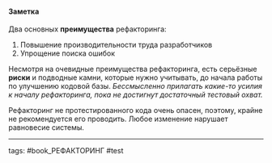 #### Заметка

Два основных **преимущества** рефакторинга:
1. Повышение производительности труда разработчиков
2. Упрощение поиска ошибок

Несмотря на очевидные преимущества рефакторинга, есть серьёзные **риски** и подводные камни, которые нужно учитывать, до начала работы по улучшению кодовой базы. *Бессмысленно прилагать какие-то усилия к началу рефакторинга, пока не достигнут достаточный тестовый охват.*

Рефакторинг не протестированного кода очень опасен, поэтому, крайне не рекомендуется его проводить. Любое изменение нарушает равновесие системы.

___
tags: #book_РЕФАКТОРИНГ #test 

